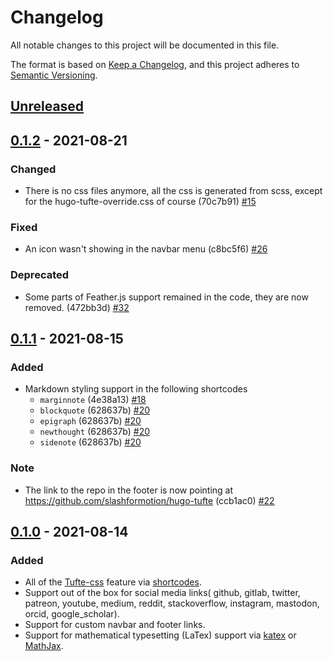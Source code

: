 # Changelog
All notable changes to this project will be documented in this file.

The format is based on [Keep a Changelog](https://keepachangelog.com/en/1.0.0/),
and this project adheres to [Semantic Versioning](https://semver.org/spec/v2.0.0.html).

## [Unreleased]

## [0.1.2] - 2021-08-21
### Changed
- There is no css files anymore, all the css is generated from scss, except for the hugo-tufte-override.css of course (70c7b91) [#15](https://github.com/slashformotion/hugo-tufte/issues/15)

### Fixed
- An icon wasn't showing in the navbar menu (c8bc5f6) [#26](https://github.com/slashformotion/hugo-tufte/issues/26)

### Deprecated
- Some parts of Feather.js support remained in the code, they are now removed. (472bb3d) [#32](https://github.com/slashformotion/hugo-tufte/issues/32)
## [0.1.1] - 2021-08-15
### Added
- Markdown styling support in the following shortcodes 
    - `marginnote` (4e38a13) [#18](https://github.com/slashformotion/hugo-tufte/issues/18)
    - `blockquote` (628637b) [#20](https://github.com/slashformotion/hugo-tufte/issues/20)
    - `epigraph` (628637b) [#20](https://github.com/slashformotion/hugo-tufte/issues/20)
    - `newthought` (628637b) [#20](https://github.com/slashformotion/hugo-tufte/issues/20)
    - `sidenote` (628637b) [#20](https://github.com/slashformotion/hugo-tufte/issues/20)

### Note
- The link to the repo in the footer is now pointing at https://github.com/slashformotion/hugo-tufte (ccb1ac0) [#22](https://github.com/slashformotion/hugo-tufte/issues/22)
## [0.1.0] - 2021-08-14
### Added
- All of the [Tufte-css](https://github.com/edwardtufte/tufte-css) feature via [shortcodes](https://github.com/slashformotion/hugo-tufte#shortcodes). 
- Support out of the box for social media links( github, gitlab, twitter, patreon, youtube, medium, reddit, stackoverflow, instagram, mastodon, orcid, google_scholar).
- Support for custom navbar and footer links.
- Support for  mathematical typesetting (LaTex) support via [katex](https://katex.org/) or [MathJax](https://www.mathjax.org). 

[Unreleased]: https://github.com/slashformotion/hugo-tufte/compare/v0.1.2...HEAD
[0.1.2]: https://github.com/slashformotion/hugo-tufte/releases/tag/v0.1.2
[0.1.1]: https://github.com/slashformotion/hugo-tufte/releases/tag/v0.1.1
[0.1.0]: https://github.com/slashformotion/hugo-tufte/releases/tag/v0.1.0